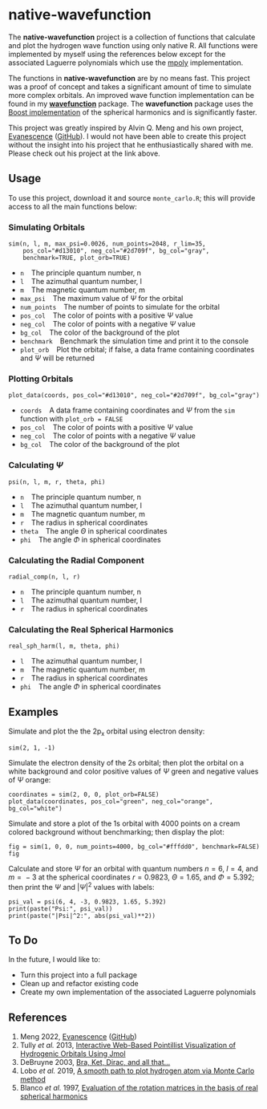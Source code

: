 
<!-- README.md is generated from README.Rmd. Please edit that file -->

# native-wavefunction

<!-- badges: start -->
<!-- badges: end -->

The **native-wavefunction** project is a collection of functions that
calculate and plot the hydrogen wave function using only native R. All
functions were implemented by myself using the references below except
for the associated Laguerre polynomials which use the
[mpoly](https://github.com/dkahle/mpoly) implementation.

The functions in **native-wavefunction** are by no means fast. This
project was a proof of concept and takes a significant amount of time to
simulate more complex orbitals. An improved wave function implementation
can be found in my
[**wavefunction**](https://github.com/hmlea/wavefunction) package. The
**wavefunction** package uses the [Boost
implementation](https://www.boost.org/doc/libs/1_80_0/libs/math/doc/html/math_toolkit/sf_poly/sph_harm.html)
of the spherical harmonics and is significantly faster.

This project was greatly inspired by Alvin Q. Meng and his own project,
[Evanescence](https://al2me6.github.io/evanescence)
([GitHub](https://github.com/al2me6/evanescence)). I would not have been
able to create this project without the insight into his project that he
enthusiastically shared with me. Please check out his project at the
link above.

## Usage

To use this project, download it and source `monte_carlo.R`; this will
provide access to all the main functions below:

### Simulating Orbitals

    sim(n, l, m, max_psi=0.0026, num_points=2048, r_lim=35,
        pos_col="#d13010", neg_col="#2d709f", bg_col="gray",
        benchmark=TRUE, plot_orb=TRUE)

-   `n`   The principle quantum number, n
-   `l`   The azimuthal quantum number, l
-   `m`   The magnetic quantum number, m
-   `max_psi`   The maximum value of *Ψ* for the orbital
-   `num_points`   The number of points to simulate for the orbital
-   `pos_col`   The color of points with a positive *Ψ* value
-   `neg_col`   The color of points with a negative *Ψ* value
-   `bg_col`   The color of the background of the plot
-   `benchmark`   Benchmark the simulation time and print it to the
    console
-   `plot_orb`   Plot the orbital; if false, a data frame containing
    coordinates and *Ψ* will be returned

### Plotting Orbitals

    plot_data(coords, pos_col="#d13010", neg_col="#2d709f", bg_col="gray")

-   `coords`   A data frame containing coordinates and *Ψ* from the
    `sim` function with `plot_orb = FALSE`
-   `pos_col`   The color of points with a positive *Ψ* value
-   `neg_col`   The color of points with a negative *Ψ* value
-   `bg_col`   The color of the background of the plot

### Calculating *Ψ*

    psi(n, l, m, r, theta, phi)

-   `n`   The principle quantum number, n
-   `l`   The azimuthal quantum number, l
-   `m`   The magnetic quantum number, m
-   `r`   The radius in spherical coordinates
-   `theta`   The angle *Θ* in spherical coordinates
-   `phi`   The angle *Φ* in spherical coordinates

### Calculating the Radial Component

    radial_comp(n, l, r)

-   `n`   The principle quantum number, n
-   `l`   The azimuthal quantum number, l
-   `r`   The radius in spherical coordinates

### Calculating the Real Spherical Harmonics

    real_sph_harm(l, m, theta, phi)

-   `l`   The azimuthal quantum number, l
-   `m`   The magnetic quantum number, m
-   `r`   The radius in spherical coordinates
-   `phi`   The angle *Φ* in spherical coordinates

## Examples

Simulate and plot the the 2p<sub>x</sub> orbital using electron density:

    sim(2, 1, -1)

Simulate the electron density of the 2s orbital; then plot the orbital
on a white background and color positive values of *Ψ* green and
negative values of *Ψ* orange:

    coordinates = sim(2, 0, 0, plot_orb=FALSE)
    plot_data(coordinates, pos_col="green", neg_col="orange", bg_col="white")

Simulate and store a plot of the 1s orbital with 4000 points on a cream
colored background without benchmarking; then display the plot:

    fig = sim(1, 0, 0, num_points=4000, bg_col="#fffdd0", benchmark=FALSE)
    fig

Calculate and store *Ψ* for an orbital with quantum numbers *n* = 6,
*l* = 4, and *m* =  − 3 at the spherical coordinates *r* = 0.9823,
*Θ* = 1.65, and *Φ* = 5.392; then print the *Ψ* and \|*Ψ*\|<sup>2</sup>
values with labels:

    psi_val = psi(6, 4, -3, 0.9823, 1.65, 5.392)
    print(paste("Psi:", psi_val))
    print(paste("|Psi|^2:", abs(psi_val)**2))

## To Do

In the future, I would like to:

-   Turn this project into a full package
-   Clean up and refactor existing code
-   Create my own implementation of the associated Laguerre polynomials

## References

1.  Meng 2022, [Evanescence](https://al2me6.github.io/evanescence)
    ([GitHub](https://github.com/al2me6/evanescence))
2.  Tully *et al.* 2013, [Interactive Web-Based Pointillist
    Visualization of Hydrogenic Orbitals Using
    Jmol](https://doi.org/10.1021/ed300393s)
3.  DeBruyne 2003, [Bra, Ket, Dirac, and all
    that…](https://faculty.washington.edu/seattle/physics441/441xxxindex.html)
4.  Lobo *et al.* 2019, [A smooth path to plot hydrogen atom via Monte
    Carlo method](https://doi.org/10.1590/1806-9126-RBEF-2019-0073)
5.  Blanco *et al.* 1997, [Evaluation of the rotation matrices in the
    basis of real spherical
    harmonics](https://doi.org/10.1016/S0166-1280(97)00185-1)
